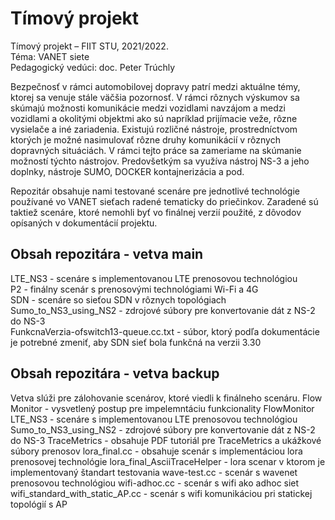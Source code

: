 # Tímový projekt

Tímový projekt – FIIT STU, 2021/2022.  
Téma: VANET siete  
Pedagogický vedúci: doc. Peter Trúchly  

Bezpečnosť v rámci automobilovej dopravy patrí medzi aktuálne témy,  ktorej sa venuje stále väčšia pozornosť. V rámci rôznych výskumov sa skúmajú možnosti komunikácie medzi vozidlami navzájom a medzi vozidlami a okolitými objektmi ako sú napríklad prijímacie veže, rôzne vysielače a iné zariadenia. Existujú rozličné nástroje, prostredníctvom ktorých je možné nasimulovať rôzne druhy komunikácií v rôznych dopravných situáciách. V rámci tejto práce sa zameriame na skúmanie možností týchto nástrojov.
Predovšetkým sa využíva nástroj NS-3 a jeho doplnky, nástroje SUMO, DOCKER kontajnerizácia a pod.

Repozitár obsahuje nami testované scenáre pre jednotlivé technológie používané vo VANET sieťach radené tematicky do priečinkov. Zaradené sú taktiež scenáre, ktoré nemohli byť vo finálnej verzií použité, z dôvodov opísaných v dokumentácií projektu.

## Obsah repozitára - vetva main
LTE_NS3 - scenáre s implementovanou LTE prenosovou technológiou<br>
P2 - finálny scenár s prenosovými technológiami Wi-Fi a 4G<br>
SDN - scenáre so sieťou SDN v rôznych topológiach<br>
Sumo_to_NS3_using_NS2 - zdrojové súbory pre konvertovanie dát z NS-2 do NS-3<br>
FunkcnaVerzia-ofswitch13-queue.cc.txt - súbor, ktorý podľa dokumentácie je potrebné zmeniť, aby SDN sieť bola funkčná na verzii 3.30


## Obsah repozitára - vetva backup
Vetva slúži pre zálohovanie scenárov, ktoré viedli k finálneho scenáru.
Flow Monitor - vysvetlený postup pre impelemntáciu funkcionality FlowMonitor
LTE_NS3 - scenáre s implementovanou LTE prenosovou technológiou
Sumo_to_NS3_using_NS2 - zdrojové súbory pre konvertovanie dát z NS-2 do NS-3
TraceMetrics - obsahuje PDF tutoriál pre TraceMetrics a ukážkové súbory prenosov
lora_final.cc - obsahuje scenár s implementáciou lora prenosovej technológie
lora_final_AsciiTraceHelper - lora scenar v ktorom je implementovaný štandart testovania
wave-test.cc - scenár s wavenet prenosovou technológiou
wifi-adhoc.cc - scenár s wifi ako adhoc siet
wifi_standard_with_static_AP.cc - scenár s wifi komunikáciou pri statickej topológií s AP

